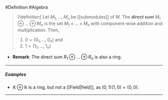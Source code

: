#Definition #Algebra

> [!definition]
> Let $M_{1},\dots,M_{n}$ be [[submodules]] of $M$. The ***direct sum*** $M_{1}\oplus\dots \oplus M_{n}$ is the set $M_{1}\times\dots \times M_{n}$ with component-wise addition and multiplication. Then, 
> 1. $0=(0_1,\dots,0_{n})$ and 
> 2. $1=(1_{1},\dots,1_{n})$

- **Remark**: The direct sum $R_{1}\oplus\dots \oplus R_{n}$ is also a ring.
---
##### Examples
- $\mathbb{R}\oplus \mathbb{R}$ is a ring, but not a [[Field|field]], as $(0,1)(1,0)=(0,0)$.
---